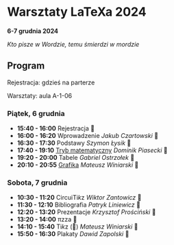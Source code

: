 # Warsztaty LaTeXa 2024

**6-7 grudnia 2024**

_Kto pisze w Wordzie, temu śmierdzi w mordzie_

## Program

Rejestracja: gdzieś na parterze

Warsztaty: aula A-1-06

### Piątek, 6 grudnia

* **15:40 - 16:00** Rejestracja :elephant:
* **16:00 - 16:20** Wprowadzenie _Jakub Czartowski_ :fox_face:
* **16:30 - 17:30** Podstawy _Szymon Łysik_ :sloth:
* **17:40 - 19:10** [Tryb matematyczny](tryb%20matematyczny) _Dominik Piasecki_ :duck:
* **19:20 - 20:00** Tabele _Gabriel Ostrzołek_ :horse:
* **20:10 - 20:55** [Grafika](grafika) _Mateusz Winiarski_ :penguin:

### Sobota, 7 grudnia

* **10:30 - 11:20** CircuiTi*k*z _Wiktor Zantowicz_ :boar:
* **11:30 - 12:10** Bibliografia _Patryk Liniewicz_ :parrot:
* **12:20 - 13:20** Prezentacje _Krzysztof Prościński_ :lady_beetle:
* **13:20 - 14:00** πzza :pie:
* **14:10 - 15:40** Ti*k*z (🦆) _Mateusz Winiarski_ :penguin:
* **15:50 - 16:30** Plakaty _Dawid Zapolski_ :otter:
